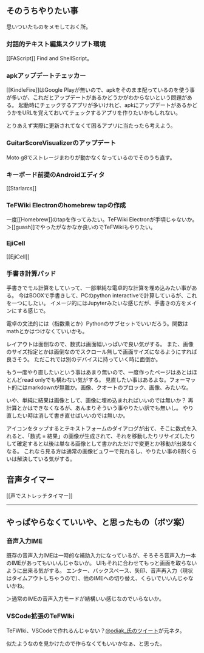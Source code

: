 ## そのうちやりたい事

思いついたものをメモしておく所。

### 対話的テキスト編集スクリプト環境

[[FAScript]] Find and ShellScript。

### apkアップデートチェッカー

[[KindleFire]]はGoogle Playが無いので、apkをそのまま配っているのを使う事が多いが、これだとアップデートがあるかどうかがわからないという問題がある。
起動時にチェックするアプリが多いけれど、apkにアップデートがあるかどうかをURLを覚えておいてチェックするアプリを作りたいかもしれない。

とりあえず実際に更新されてなくて困るアプリに当たったら考えよう。

### GuitarScoreVisualizerのアップデート

Moto g8でストレージまわりが動かなくなっているのでそのうち直す。

### キーボード前提のAndroidエディタ

[[Starlarcs]]

### TeFWiki Electronのhomebrew tapの作成

一度[[Homebrew]]のtapを作ってみたい。TeFWiki Electronが手頃じゃないか。＞[[guash]]でやったがなかなか良いのでTeFWikiもやりたい。

### EjiCell

[[EjiCell]]

### 手書き計算パッド

手書きでモル計算をしていって、一部単純な電卓的な計算を埋め込みたい事がある。
今はBOOXで手書きして、PCのpython interactiveで計算しているが、これを一つにしたい。
イメージ的にはJupyterみたいな感じだが、手書きの方をメインにする感じで。

電卓の文法的には（指数乗とか）Pythonのサブセットでいいだろう。関数はmathとかはつけなくていいかも。

レイアウトは面倒なので、数式は画面幅いっぱいで良い気がする。
また、画像のサイズ指定とかは面倒なのでスクロール無しで画面サイズになるようにすれば良さそう。
ただこれでは別のデバイスに持っていく時に面倒か。

もう一度やり直したいという事はあまり無いので、一度作ったページはあとはほとんどread onlyでも構わない気がする。
見直したい事はあるよな。フォーマット的にはmarkdownが無難か。画像、クオートのブロック、画像、みたいな。

いや、単純に結果は画像として、画像に埋め込まれればいいのでは無いか？
再計算とかはできなくなるが、あんまりそういう事やりたい訳でも無いし。
やり直したい時は消して書き直せばいいのでは無いか。

アイコンをタップするとテキストフォームのダイアログが出て、そこに数式を入れると、「数式 = 結果」の画像が生成されて、それを移動したりリサイズしたりして確定すると以後は単なる画像として書かれただけで変更とか移動が出来なくなる。
これなら見る方は通常の画像ビュワーで見れるし、やりたい事の8割くらいは解決している気がする。

## 音声タイマー

[[声でストレッチタイマー]]


----

## やっぱやらなくていいや、と思ったもの（ボツ案）

### 音声入力IME

既存の音声入力IMEは一時的な補助入力になっているが、そろそろ音声入力一本のIMEがあってもいいんじゃないか。
UIもそれに合わせてもっと画面を取らないように出来る気がする。
エンター、バックスペース、矢印、音声再入力（現状はタイムアウトしちゃうので）、他のIMEへの切り替え、くらいでいいんじゃないかね。

＞通常のIMEの音声入力モードが結構いい感じなのでいらないか。


### VSCode拡張のTeFWIki

TeFWIki、VSCodeで作れるんじゃない？[@odiak_氏のツイート](https://twitter.com/odiak_/status/1466167604800733184)が元ネタ。

似たようなのを見かけたので作らなくてもいいかなぁ、と思った。